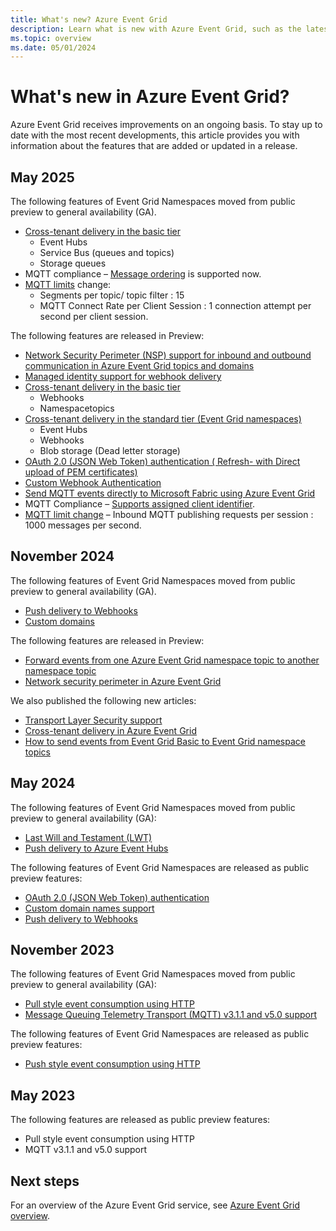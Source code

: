 ```yaml
---
title: What's new? Azure Event Grid
description: Learn what is new with Azure Event Grid, such as the latest release notes, known issues, bug fixes, deprecated functionality, and upcoming changes.
ms.topic: overview
ms.date: 05/01/2024
---
```


# What's new in Azure Event Grid?

Azure Event Grid receives improvements on an ongoing basis. To stay up to date with the most recent developments, this article provides you with information about the features that are added or updated in a release. 

## May 2025
The following features of Event Grid Namespaces moved from public preview to general availability (GA).

- [Cross-tenant delivery in the basic tier](cross-tenant-delivery-using-managed-identity.md)
    - Event Hubs
    - Service Bus (queues and topics)
    - Storage queues
- MQTT compliance – [Message ordering](mqtt-support.md#message-ordering) is supported now. 
- [MQTT limits](quotas-limits.md) change:
    - Segments per topic/ topic filter : 15 
    - MQTT Connect Rate per Client Session :  1 connection attempt per second per client session. 

The following features are released in Preview: 

- [Network Security Perimeter (NSP) support for inbound and outbound communication in Azure Event Grid topics and domains](configure-network-security-perimeter.md) 
- [Managed identity support for webhook delivery](deliver-events-using-managed-identity.md#deliver-events-to-webhooks-using-managed-identity) 
- [Cross-tenant delivery in the basic tier](cross-tenant-delivery-using-managed-identity.md)
    - Webhooks
    - Namespacetopics
- [Cross-tenant delivery in the standard tier (Event Grid namespaces)](cross-tenant-delivery-using-managed-identity.md) 
    - Event Hubs
    - Webhooks
    - Blob storage (Dead letter storage)
- [OAuth 2.0 (JSON Web Token) authentication ( Refresh- with Direct upload of PEM certificates)](authenticate-with-namespaces-using-json-web-tokens.md#configure-oauth-20-jwt-authentication-settings-on-your-event-grid-namespace---direct-upload) 
- [Custom Webhook Authentication](authenticate-with-namespaces-using-webhook-authentication.md)
- [Send MQTT events directly to Microsoft Fabric using Azure Event Grid ](mqtt-events-fabric.md)
- MQTT Compliance –  [Supports assigned client identifier](mqtt-support.md#assigned-client-identifiers-preview). 
- [MQTT limit change](quotas-limits.md) – Inbound MQTT publishing requests per session : 1000 messages per second. 

## November 2024
The following features of Event Grid Namespaces moved from public preview to general availability (GA).

- [Push delivery to Webhooks](namespace-handler-webhook.md)
- [Custom domains](custom-domains-namespaces.md)

The following features are released in Preview: 

- [Forward events from one Azure Event Grid namespace topic to another namespace topic](forward-events-to-another-namespace-topic.md)
- [Network security perimeter in Azure Event Grid](configure-network-security-perimeter.md)

We also published the following new articles:

- [Transport Layer Security support](transport-layer-security.md)
- [Cross-tenant delivery in Azure Event Grid](cross-tenant-delivery-using-managed-identity.md)
- [How to send events from Event Grid Basic to Event Grid namespace topics](handler-event-grid-namespace-topic.md)

## May 2024 

The following features of Event Grid Namespaces moved from public preview to general availability (GA):

- [Last Will and Testament (LWT)](mqtt-support.md#last-will-and-testament-lwt-messages)
- [Push delivery to Azure Event Hubs](namespace-handler-event-hubs.md)

The following features of Event Grid Namespaces are released as public preview features:

- [OAuth 2.0 (JSON Web Token) authentication](oauth-json-web-token-authentication.md)
- [Custom domain names support](custom-domains-namespaces.md)
- [Push delivery to Webhooks](namespace-handler-webhook.md)

## November 2023 

The following features of Event Grid Namespaces moved from public preview to general availability (GA):

- [Pull style event consumption using HTTP](pull-delivery-overview.md)
- [Message Queuing Telemetry Transport (MQTT) v3.1.1 and v5.0 support](mqtt-overview.md)

The following features of Event Grid Namespaces are released as public preview features:

- [Push style event consumption using HTTP](pull-delivery-overview.md)


## May 2023 

The following features are released as public preview features:

- Pull style event consumption using HTTP
- MQTT v3.1.1 and v5.0 support



## Next steps
For an overview of the Azure Event Grid service, see [Azure Event Grid overview](overview.md).
